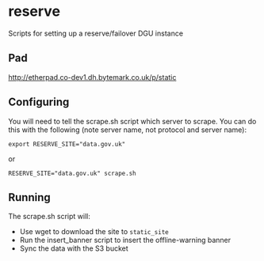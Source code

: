 # reserve
Scripts for setting up a reserve/failover DGU instance

## Pad

http://etherpad.co-dev1.dh.bytemark.co.uk/p/static

## Configuring

You will need to tell the scrape.sh script which server to scrape. You can do this with the following (note server name, not protocol and server name):

```
export RESERVE_SITE="data.gov.uk"
```

or 

```
RESERVE_SITE="data.gov.uk" scrape.sh 
```

## Running

The scrape.sh script will:

* Use wget to download the site to ```static_site```
* Run the insert_banner script to insert the offline-warning banner
* Sync the data with the S3 bucket
